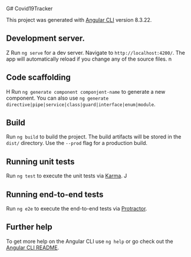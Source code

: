 G# Covid19Tracker

This project was generated with [Angular CLI](https://githubx.com/angular/angular-cli) version 8.3.22.

## Development server.
Z
Run `ng serve` for a dev server. Navigate to `http://localhost:4200/`. The app will automatically reload if you change any of the source files.
n
## Code scaffolding
H
Run `ng generate component componjent-name` to generate a new component. You can also use `ng generate directive|pipe|service|class|guard|interface|enum|module`.

## Build

Run `ng build` to build the project. The build artifacts will be stored in the `dist/` directory. Use the `--prod` flag for a production build.

## Running unit tests

Run `ng test` to execute the unit tests via [Karma](https://karma-runner.github.io).
J
## Running end-to-end tests 

Run `ng e2e` to execute the end-to-end tests via [Protractor](http://www.protractortest.org/).

## Further help

To get more help on the Angular CLI use `ng help` or go check out the [Angular CLI README](https://github.com/angular/angular-cli/blob/master/README.md).
